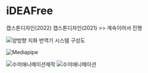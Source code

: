 # iDEAFree
캡스톤디자인(2022)
캡스톤디자인(2021) >> 계속이어서 진행

![양방향 지화 번역기 시스템 구성도](https://user-images.githubusercontent.com/87998104/193748360-4759c083-489f-40cf-8ddd-dec691427652.png)

![Mediapipe](https://user-images.githubusercontent.com/87998104/193748567-44b048e7-cd18-4022-8482-89514a847dd9.png)


![수어애니메이션제작](https://user-images.githubusercontent.com/87998104/193748639-57dbfefb-3e3e-430b-bb8d-732e89c3c86e.png)
![수어애니메이션](https://user-images.githubusercontent.com/87998104/193748647-120ed2ec-998b-43aa-923d-15f0856e6995.png)

